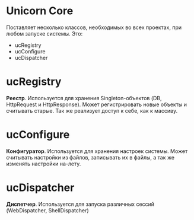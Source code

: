 # Unicorn Core #

Поставляет несколько классов, необходимых во всех проектах, при любом запуске системы.
Это:
  * ucRegistry
  * ucConfigure
  * ucDispatcher

# ucRegistry #

**Реестр**. Используется для хранения Singleton-объектов (DB, HttpRequest и HttpResponse). Может регистрировать новые объекты и считывать старые. Так же реализует доступ к себе, как к массиву.

# ucConfigure #

**Конфигуратор**. Используется для хранения настроек системы. Может считывать настройки из файлов, записывать их в файлы, а так же изменять настройки на-лету.

# ucDispatcher #

**Диспетчер**. Используется для запуска различных сессий (WebDispatcher, ShellDispatcher)